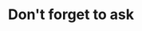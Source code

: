 ---
layout: "layouts/contact.njk"
title: "Don't forget to ask "
subTitle: Questions!
formLink: "https://docs.google.com/forms/d/e/1FAIpQLSfFXONmy3ze2e9hoV7xcn8gjSdX5AraxzurUHQkyTHMvLuRGA/viewform?embedded=true"
---